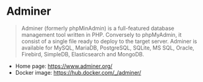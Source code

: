 # Adminer

> Adminer (formerly phpMinAdmin) is a full-featured database management tool written in PHP. Conversely to phpMyAdmin, it consist of a single file ready to deploy to the target server. Adminer is available for MySQL, MariaDB, PostgreSQL, SQLite, MS SQL, Oracle, Firebird, SimpleDB, Elasticsearch and MongoDB.

-   Home page: <https://www.adminer.org/>
-   Docker image: <https://hub.docker.com/_/adminer/>
